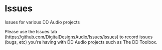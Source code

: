 # Issues
Issues for various DD Audio projects

Please use the Issues tab (https://github.com/DigitalDesignsAudio/Issues/issues) to record issues (bugs, etc) you're having with DD Audio projects such as The DD Toolbox.
